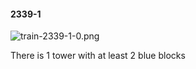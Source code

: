 #### 2339-1
![train-2339-1-0.png](https://github.com/lil-lab/nlvr/raw/master/nlvr/train/images/70/train-2339-1-0.png "train-2339-1-0.png")

There is 1 tower with at least 2 blue blocks